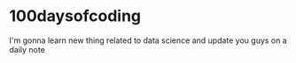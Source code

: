 # 100daysofcoding
I'm gonna learn new thing related to data science and update you guys on a daily note
